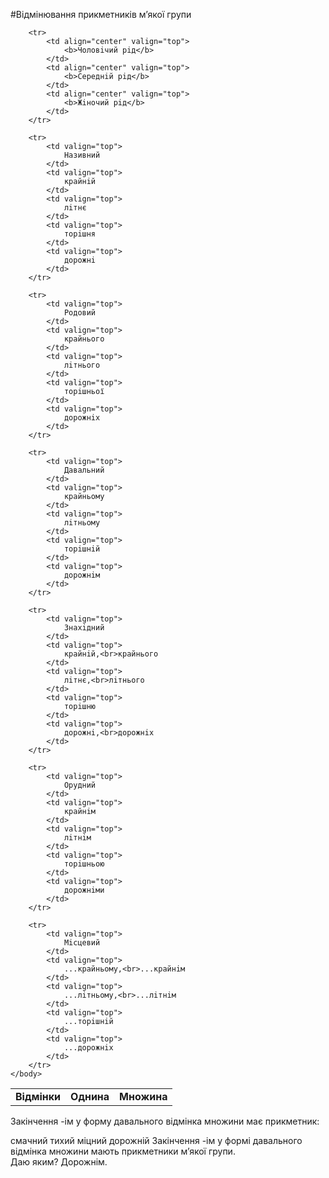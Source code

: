 #Вiдмiнювання прикметникiв м’якої групи


<table style="width: 90%;" align="center">
    <body>
        <tr>
            <td rowspan="2"  align="center" valign="top">
                <b>Вiдмiнки</b>
            </td>  
            <td colspan="3" align="center" valign="top">
                <b>Однина</b>
            </td>
            <td rowspan="2"  align="center" valign="top">
                <b>Множина</b>
            </td>                     
        </tr>

        <tr>
            <td align="center" valign="top">
                <b>Чоловiчий рiд</b>
            </td>  
            <td align="center" valign="top">
                <b>Середнiй рiд</b>
            </td>
            <td align="center" valign="top">
                <b>Жiночий рiд</b>
            </td>                     
        </tr>

        <tr>
            <td valign="top">
                Називний
            </td>  
            <td valign="top">
                крайнiй
            </td>
            <td valign="top">
                лiтнє
            </td>
            <td valign="top">
                торiшня
            </td>
            <td valign="top">
                дорожнi
            </td>                   
        </tr>

        <tr>
            <td valign="top">
                Родовий
            </td>  
            <td valign="top">
                крайнього
            </td>
            <td valign="top">
                лiтнього
            </td>
            <td valign="top">
                торiшньої
            </td>
            <td valign="top">
                дорожнiх
            </td>                   
        </tr>

        <tr>
            <td valign="top">
                Давальний    
            </td>  
            <td valign="top">
                крайньому
            </td>
            <td valign="top">
                лiтньому
            </td>
            <td valign="top">
                торiшнiй
            </td>
            <td valign="top">
                дорожнiм
            </td>                   
        </tr>

        <tr>
            <td valign="top">
                Знахiдний
            </td>  
            <td valign="top">
                крайнiй,<br>крайнього
            </td>
            <td valign="top">
                лiтнє,<br>лiтнього
            </td>
            <td valign="top">
                торiшню
            </td>
            <td valign="top">
                дорожнi,<br>дорожнiх
            </td>                   
        </tr>

        <tr>
            <td valign="top">
                Орудний
            </td>  
            <td valign="top">
                крайнiм 
            </td>
            <td valign="top">
                лiтнiм
            </td>
            <td valign="top">
                торiшньою
            </td>
            <td valign="top">
                дорожнiми
            </td>                   
        </tr>

        <tr>
            <td valign="top">
                Мiсцевий 
            </td>  
            <td valign="top">
                ...крайньому,<br>...крайнiм
            </td>
            <td valign="top">
                ...лiтньому,<br>...лiтнiм
            </td>
            <td valign="top">
                ...торiшнiй
            </td>
            <td valign="top">
                ...дорожнiх 
            </td>                   
        </tr>        
    </body>
</table>

<quiz> 
    <question>
       <p>Закінчення <span class="p1">-ім</span> у форму давального відмінка множини має прикметник:</p>
           <answer>смачний</answer>
           <answer>тихий</answer>
           <answer>міцний</answer>
           <answer correct>дорожній</answer>
      <explanation>
Закінчення <span class="p1">-ім</span> у формі давального відмінка множини мають прикметники м’якої групи. <br>
Даю яким? Дорожнім.
</explanation>
    </question>
</quiz> 
